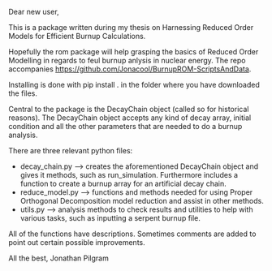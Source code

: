 Dear new user,

This is a package written during my thesis on Harnessing Reduced Order Models for Efficient Burnup Calculations.

Hopefully the rom package will help grasping the basics of Reduced Order Modelling in regards to feul burnup anlysis in nuclear energy. The repo accompanies https://github.com/Jonacool/BurnupROM-ScriptsAndData.

Installing is done with pip install . in the folder where you have downloaded the files.

Central to the package is the DecayChain object (called so for historical reasons). The DecayChain object accepts any kind of decay array, initial condition and all the other parameters that are needed to do a burnup analysis. 

There are three relevant python files:

* decay_chain.py --> creates the aforementioned DecayChain object and gives it methods, such as run_simulation. Furthermore includes a function to create a burnup array for an artificial decay chain.
* reduce_model.py --> functions and methods needed for using Proper Orthogonal Decomposition model reduction and assist in other methods.
* utils.py --> analysis methods to check results and utilities to help with various tasks, such as inputting a serpent burnup file.

All of the functions have descriptions. Sometimes comments are added to point out certain possible improvements.

All the best,
Jonathan Pilgram
